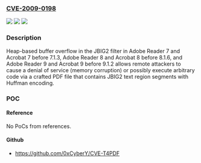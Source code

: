 ### [CVE-2009-0198](https://cve.mitre.org/cgi-bin/cvename.cgi?name=CVE-2009-0198)
![](https://img.shields.io/static/v1?label=Product&message=n%2Fa&color=blue)
![](https://img.shields.io/static/v1?label=Version&message=n%2Fa&color=blue)
![](https://img.shields.io/static/v1?label=Vulnerability&message=n%2Fa&color=brighgreen)

### Description

Heap-based buffer overflow in the JBIG2 filter in Adobe Reader 7 and Acrobat 7 before 7.1.3, Adobe Reader 8 and Acrobat 8 before 8.1.6, and Adobe Reader 9 and Acrobat 9 before 9.1.2 allows remote attackers to cause a denial of service (memory corruption) or possibly execute arbitrary code via a crafted PDF file that contains JBIG2 text region segments with Huffman encoding.

### POC

#### Reference
No PoCs from references.

#### Github
- https://github.com/0xCyberY/CVE-T4PDF

